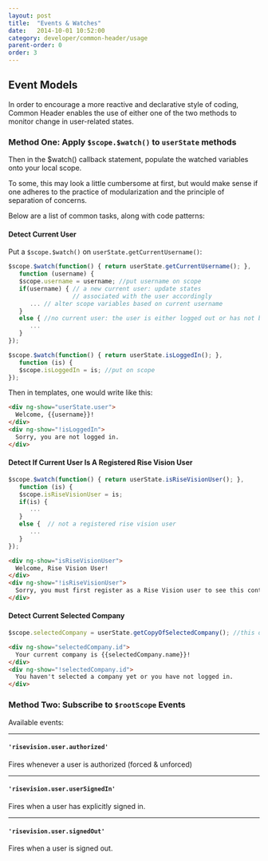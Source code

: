 ```yaml
---
layout: post
title:  "Events & Watches"
date:   2014-10-01 10:52:00
category: developer/common-header/usage
parent-order: 0
order: 3
---
```



## Event Models

In order to encourage a more reactive and declarative style of coding, Common Header enables the use of either one of the two methods to monitor change in user-related states.

### Method One: Apply ```$scope.$watch()``` to ```userState``` methods

Then in the $watch() callback statement, populate the watched variables onto your local scope.

To some, this may look a little cumbersome at first, but would make sense if one adheres to the practice of modularization and the principle of separation of concerns.

Below are a list of common tasks, along with code patterns:

#### Detect Current User
Put a ```$scope.$watch()``` on ```userState.getCurrentUsername()```:

```js
$scope.$watch(function() { return userState.getCurrentUsername(); },
   function (username) {
   $scope.username = username; //put username on scope
   if(username) { // a new current user: update states
                  // associated with the user accordingly
      ... // alter scope variables based on current username
   }
   else { //no current user: the user is either logged out or has not been populated
      ...
   }
});

$scope.$watch(function() { return userState.isLoggedIn(); },
   function (is) {
   $scope.isLoggedIn = is; //put on scope
});
```
Then in templates, one would write like this:

```html
<div ng-show="userState.user">
  Welcome, {{username}}!
</div>
<div ng-show="!isLoggedIn">
  Sorry, you are not logged in.
</div>
```

#### Detect If Current User Is A Registered Rise Vision User

```js
$scope.$watch(function() { return userState.isRiseVisionUser(); },
   function (is) {
   $scope.isRiseVisionUser = is;
   if(is) {
      ...
   }
   else {  // not a registered rise vision user
      ...
   }
});
```

```html
<div ng-show="isRiseVisionUser">
  Welcome, Rise Vision User!
</div>
<div ng-show="!isRiseVisionUser">
  Sorry, you must first register as a Rise Vision user to see this content.
</div>
```

#### Detect Current Selected Company

```js
$scope.selectedCompany = userState.getCopyOfSelectedCompany(); //this object updates itself when selected company changes
```

```html
<div ng-show="selectedCompany.id">
  Your current company is {{selectedCompany.name}}!
</div>
<div ng-show="!selectedCompany.id">
  You haven't selected a company yet or you have not logged in.
</div>
```

### Method Two: Subscribe to ```$rootScope``` Events

Available events:
***
#### ```'risevision.user.authorized'```

Fires whenever a user is authorized (forced & unforced)

***
#### ```'risevision.user.userSignedIn'```

Fires when a user has explicitly signed in.

***
#### ```'risevision.user.signedOut'```

Fires when a user is signed out.
